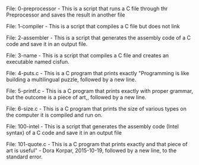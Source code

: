 File: 0-preprocessor - This is a script that runs a C file through thr Preprocessor and saves the result in another file

File: 1-compiler - This is a script that compiles a C file but does not link

File: 2-assembler - This is a script that generates the assembly code of a C code and save it in an output file.

File: 3-name - This is a script that compiles a C file and creates an executable named cisfun.

File: 4-puts.c - This is a C program that prints exactly "Programming is like building a multilingual puzzle, followed by a new line.

File: 5-printf.c - This is a C program that prints exactly with proper grammar, but the outcome is a piece of art,, followed by a new line.

File: 6-size.c - This is a C program that prints the size of various types on the computer it is compiled and run on.

File: 100-intel - This is a script that generates the assembly code (Intel syntax) of a C code and save it in an output file

File: 101-quote.c - This is a C program that prints exactly and that piece of art is useful" - Dora Korpar, 2015-10-19, followed by a new line, to the standard error.

